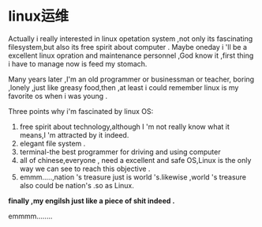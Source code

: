 # linux运维

Actually i really interested in linux opetation system ,not only its fascinating filesystem,but also its free spirit about computer . Maybe oneday i 'll be a excellent linux opration and maintenance personnel ,God know it ,first thing i have to manage now is feed my stomach.



Many years later ,I'm an old programmer or businessman or teacher,  boring ,lonely ,just like greasy  food,then ,at least i could remember linux is my favorite os when i was young .

Three points why i'm fascinated by linux OS:

1. free spirit about technology,although I 'm not really know what it means,I 'm attracted by it indeed.
2. elegant file system .
3. terminal-the best programmer for driving and using computer 
4. all of chinese,everyone , need a excellent and safe OS,Linux is the only way we can see to reach this objective .
5. emmm.....,nation 's treasure just is world 's.likewise ,world 's treasure also could be nation's .so as Linux.

**finally ,my engilsh just like a piece of shit indeed .**

emmmm........

